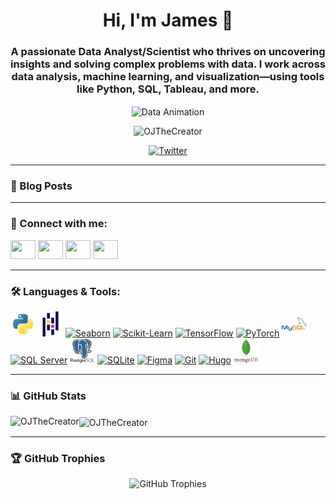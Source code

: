 <!-- [![MasterHead](https://i.pinimg.com/originals/31/53/2d/31532d7d378053de3b8bf23c6e7bfae3.gif)] -->

<h1 align="center">Hi, I'm James 👋</h1>

<h3 align="center">
A passionate Data Analyst/Scientist who thrives on uncovering insights and solving complex problems with data. I work across data analysis, machine learning, and visualization—using tools like Python, SQL, Tableau, and more.
</h3>

<p align="center">
  <img align="center" src="https://www.edureka.co/blog/wp-content/uploads/2018/08/Insurance-Leadspace-Aniamted.gif" width="400" alt="Data Animation" />
</p>

<p align="center">
  <img src="https://komarev.com/ghpvc/?username=OJTheCreator&label=Profile%20views&color=095ce1&style=flat" alt="OJTheCreator" />
</p>

<p align="center">
  <a href="https://twitter.com/jamez_chi" target="blank">
    <img src="https://img.shields.io/twitter/follow/jamez_chi?logo=twitter&style=for-the-badge" alt="Twitter" />
  </a>
</p>

---

### 📢 Blog Posts
<!-- BLOG-POST-LIST:START -->
<!-- BLOG-POST-LIST:END -->

---

### 🔗 Connect with me:

<p align="left">
  <a href="https://twitter.com/jamez_chi" target="blank"><img src="https://raw.githubusercontent.com/rahuldkjain/github-profile-readme-generator/master/src/images/icons/Social/twitter.svg" height="30" width="40" /></a>
  <a href="https://linkedin.com/in/james-ogbu-930367146" target="blank"><img src="https://raw.githubusercontent.com/rahuldkjain/github-profile-readme-generator/master/src/images/icons/Social/linked-in-alt.svg" height="30" width="40" /></a>
  <a href="https://medium.com/@ogbujameschizoba" target="blank"><img src="https://raw.githubusercontent.com/rahuldkjain/github-profile-readme-generator/master/src/images/icons/Social/medium.svg" height="30" width="40" /></a>
  <a href="https://www.youtube.com/c/mroptimus8351" target="blank"><img src="https://raw.githubusercontent.com/rahuldkjain/github-profile-readme-generator/master/src/images/icons/Social/youtube.svg" height="30" width="40" /></a>
</p>

---

### 🛠️ Languages & Tools:

<p align="left">
  <a href="https://www.python.org" target="_blank"><img src="https://raw.githubusercontent.com/devicons/devicon/master/icons/python/python-original.svg" width="40" height="40" alt="Python" /></a>
  <a href="https://pandas.pydata.org/" target="_blank"><img src="https://raw.githubusercontent.com/devicons/devicon/2ae2a900d2f041da66e950e4d48052658d850630/icons/pandas/pandas-original.svg" width="40" height="40" alt="Pandas" /></a>
  <a href="https://seaborn.pydata.org/" target="_blank"><img src="https://seaborn.pydata.org/_images/logo-mark-lightbg.svg" width="40" height="40" alt="Seaborn" /></a>
  <a href="https://scikit-learn.org/" target="_blank"><img src="https://upload.wikimedia.org/wikipedia/commons/0/05/Scikit_learn_logo_small.svg" width="40" height="40" alt="Scikit-Learn" /></a>
  <a href="https://www.tensorflow.org" target="_blank"><img src="https://www.vectorlogo.zone/logos/tensorflow/tensorflow-icon.svg" width="40" height="40" alt="TensorFlow" /></a>
  <a href="https://pytorch.org/" target="_blank"><img src="https://www.vectorlogo.zone/logos/pytorch/pytorch-icon.svg" width="40" height="40" alt="PyTorch" /></a>
  <a href="https://www.mysql.com/" target="_blank"><img src="https://raw.githubusercontent.com/devicons/devicon/master/icons/mysql/mysql-original-wordmark.svg" width="40" height="40" alt="MySQL" /></a>
  <a href="https://www.microsoft.com/en-us/sql-server" target="_blank"><img src="https://www.svgrepo.com/show/303229/microsoft-sql-server-logo.svg" width="40" height="40" alt="SQL Server" /></a>
  <a href="https://www.postgresql.org" target="_blank"><img src="https://raw.githubusercontent.com/devicons/devicon/master/icons/postgresql/postgresql-original-wordmark.svg" width="40" height="40" alt="PostgreSQL" /></a>
  <a href="https://www.sqlite.org/" target="_blank"><img src="https://www.vectorlogo.zone/logos/sqlite/sqlite-icon.svg" width="40" height="40" alt="SQLite" /></a>
  <a href="https://www.figma.com/" target="_blank"><img src="https://www.vectorlogo.zone/logos/figma/figma-icon.svg" width="40" height="40" alt="Figma" /></a>
  <a href="https://git-scm.com/" target="_blank"><img src="https://www.vectorlogo.zone/logos/git-scm/git-scm-icon.svg" width="40" height="40" alt="Git" /></a>
  <a href="https://gohugo.io/" target="_blank"><img src="https://api.iconify.design/logos-hugo.svg" width="40" height="40" alt="Hugo" /></a>
  <a href="https://www.mongodb.com/" target="_blank"><img src="https://raw.githubusercontent.com/devicons/devicon/master/icons/mongodb/mongodb-original-wordmark.svg" width="40" height="40" alt="MongoDB" /></a>
</p>

---

### 📊 GitHub Stats

<p><img align="left" src="https://github-readme-stats.vercel.app/api/top-langs/?username=OJTheCreator&show_icons=true&locale=en&layout=compact" alt="OJTheCreator" /></p>

<p><img align="center" src="https://github-readme-streak-stats.herokuapp.com/?user=OJTheCreator&" alt="OJTheCreator" /></p>

---

### 🏆 GitHub Trophies

<p align="center">
  <img src="https://github-profile-trophy.vercel.app/?username=OJTheCreator&theme=algolia&no-frame=true&no-bg=true&margin-w=4" alt="GitHub Trophies" />
</p>
